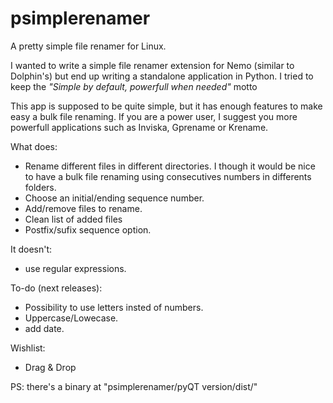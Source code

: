 # psimplerenamer
A pretty simple file renamer for Linux.

I wanted to write a simple file renamer extension for Nemo (similar to Dolphin's) but end up writing a standalone application in Python.
I tried to keep the <i>"Simple by default, powerfull when needed"</i> motto

This app is supposed to be quite simple, but it has enough features to make easy a bulk file renaming.
If you are a power user, I suggest you more powerfull applications such as Inviska, Gprename or Krename.

What does:
- Rename different files in different directories. I though it would be nice to have a bulk file renaming using consecutives numbers in differents folders.
- Choose an initial/ending sequence number.
- Add/remove files to rename.
- Clean list of added files
- Postfix/sufix sequence option.

It doesn't:
- use regular expressions. 

To-do (next releases):
- Possibility to use letters insted of numbers.
- Uppercase/Lowecase.
- add date.

Wishlist:
- Drag & Drop

PS: there's a binary at "psimplerenamer/pyQT version/dist/"

